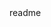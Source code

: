 <snippet>
  <content><![CDATA[
# ${1:Safe Charge Challange}
Simple Credit Card UI interface with validation
## Installation
TODO: Describe the installation process
git clone https://github.com/izelaciman/SafeChargeChallange.github
put it under running web server example : PHP,ASP.net,node.js 
## History
TODO: Write history
## Credits
TODO: Write credits
## License
TODO: Write license
]]></content>
  <tabTrigger>readme</tabTrigger>
</snippet>